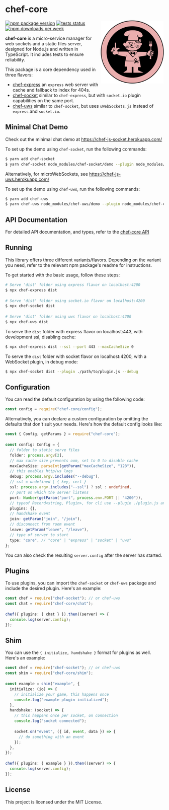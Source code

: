 # chef-core

<img style="max-width: 100%; float: right;" src="https://raw.githubusercontent.com/chef-js/core/main/chef.svg" alt="kisscc0" width="200" height="200" />

[<img src="https://badge.fury.io/js/chef-core.svg" alt="npm package version" />](https://badge.fury.io/js/chef-core) [<img src="https://circleci.com/gh/chef-js/core.svg?style=shield" alt="tests status" />](https://circleci.com/gh/chef-js/core) [<img src="https://img.shields.io/npm/dw/chef-core.svg?color=success" alt="npm downloads per week" />](https://www.npmts.com/package/chef-core)

**chef-core** is a micro-service manager for web sockets and a static files server, designed for Node.js and written in TypeScript. It includes tests to ensure reliability.

This package is a core dependency used in three flavors:

- [chef-express](https://npmjs.com/package/chef-express) an `express` web server with cache and fallback to index for 404s.
- [chef-socket](https://npmjs.com/package/chef-socket) similar to `chef-express`, but with `socket.io` plugin capabilities on the same port.
- [chef-uws](https://npmjs.com/package/chef-uws) similar to `chef-socket`, but uses `uWebSockets.js` instead of `express` and `socket.io`.

## Minimal Chat Demo

Check out the minimal chat demo at https://chef-js-socket.herokuapp.com/

To set up the demo using `chef-socket`, run the following commands:

```bash
$ yarn add chef-socket
$ yarn chef-socket node_modules/chef-socket/demo --plugin node_modules/chef-core/chat.js
```

Alternatively, for microWebSockets, see https://chef-js-uws.herokuapp.com/

To set up the demo using `chef-uws`, run the following commands:

```bash
$ yarn add chef-uws
$ yarn chef-uws node_modules/chef-uws/demo --plugin node_modules/chef-core/chat.js
```

## API Documentation

For detailed API documentation, and types, refer to the [chef-core API](https://chef-js.github.io/core/)

## Running

This library offers three different variants/flavors. Depending on the variant you need, refer to the relevant npm package's readme for instructions.

To get started with the basic usage, follow these steps:

```bash
# Serve 'dist' folder using express flavor on localhost:4200
$ npx chef-express dist

# Serve 'dist' folder using socket.io flavor on localhost:4200
$ npx chef-socket dist

# Serve 'dist' folder using uws flavor on localhost:4200
$ npx chef-uws dist
```

To serve the `dist` folder with express flavor on localhost:443, with development ssl, disabling cache:

```bash
$ npx chef-express dist --ssl --port 443 --maxCacheSize 0
```

To serve the `dist` folder with socket flavor on localhost:4200, with a WebSocket plugin, in debug mode:

```bash
$ npx chef-socket dist --plugin ./path/to/plugin.js --debug
```

## Configuration

You can read the default configuration by using the following code:

```ts
const config = require("chef-core/config");
```

Alternatively, you can declare a custom configuration by omitting the defaults that don't suit your needs. Here's how the default config looks like:

```ts
const { Config, getParams } = require("chef-core");

const config: Config = {
  // folder to static serve files
  folder: process.argv[2],
  // max cache size prevents oom, set to 0 to disable cache
  maxCacheSize: parseInt(getParam("maxCacheSize", "128")),
  // this enables http/ws logs
  debug: process.argv.includes("--debug"),
  // ssl = undefined | { key, cert }
  ssl: process.argv.includes("--ssl") ? ssl : undefined,
  // port on which the server listens
  port: Number(getParam("port", process.env.PORT || "4200")),
  // typeof Record<string, Plugin>, for cli use --plugin ./plugin.js any x of times
  plugins: {},
  // handshake event
  join: getParam("join", "/join"),
  // disconnect from room event
  leave: getParam("leave", "/leave"),
  // type of server to start
  type: "core", // "core" | "express" | "socket" | "uws"
};
```

You can also check the resulting `server.config` after the server has started.

## Plugins

To use plugins, you can import the `chef-socket` or `chef-uws` package and include the desired plugin. Here's an example:

```ts
const chef = require("chef-socket"); // or chef-uws
const chat = require("chef-core/chat");

chef({ plugins: { chat } }).then((server) => {
  console.log(server.config);
});
```

## Shim

You can use the `{ initialize, handshake }` format for plugins as well. Here's an example:

```ts
const chef = require("chef-socket"); // or chef-uws
const shim = require("chef-core/shim");

const example = shim("example", {
  initialize: (io) => {
    // initialize your game, this happens once
    console.log("example plugin initialized");
  },
  handshake: (socket) => {
    // this happens once per socket, on connection
    console.log("socket connected");

    socket.on("event", ({ id, event, data }) => {
      // do something with an event
    });
  },
});

chef({ plugins: { example } }).then((server) => {
  console.log(server.config);
});
```

## License

This project is licensed under the MIT License.
